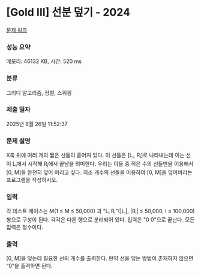 # [Gold III] 선분 덮기 - 2024 

[문제 링크](https://www.acmicpc.net/problem/2024) 

### 성능 요약

메모리: 46132 KB, 시간: 520 ms

### 분류

그리디 알고리즘, 정렬, 스위핑

### 제출 일자

2025년 8월 26일 11:52:37

### 문제 설명

<p>X축 위에 여러 개의 짧은 선들이 흩어져 있다. 이 선들은 [L<sub>i</sub>, R<sub>i</sub>]로 나타내는데 이는 선이 L<sub>i</sub>에서 시작해 R<sub>i</sub>에서 끝남을 의미한다. 우리는 이들 중 적은 수의 선들만을 이용해서 [0, M]을 완전히 덮어 버리고 싶다. 최소 개수의 선들을 이용하여 [0, M]을 덮어버리는 프로그램을 작성하시오.</p>

### 입력 

 <p>각 테스트 케이스는 M(1 ≤ M ≤ 50,000) 과 "L<sub>i</sub> R<sub>i</sub>"(|L<sub>i</sub>|, |R<sub>i</sub>| ≤ 50,000, i ≤ 100,000)쌍으로 구성이 된다. 각각은 다른 행으로 분리되어 있다. 입력은 "0 0"으로 끝난다. 모든 입력은 정수이다.</p>

### 출력 

 <p>[0, M]을 덮는데 필요한 선의 개수를 출력한다. 만약 선을 덮는 방법이 존재하지 않으면 “0”을 출력하면 된다.</p>


